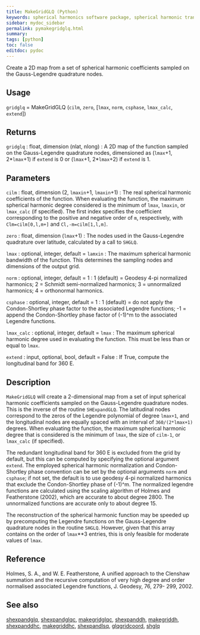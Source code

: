```yaml
---
title: MakeGridGLQ (Python)
keywords: spherical harmonics software package, spherical harmonic transform, legendre functions, multitaper spectral analysis, fortran, Python, gravity, magnetic field
sidebar: mydoc_sidebar
permalink: pymakegridglq.html
summary:
tags: [python]
toc: false
editdoc: pydoc
---
```


Create a 2D map from a set of spherical harmonic coefficients sampled on the Gauss-Legendre quadrature nodes.

## Usage

`gridglq` = MakeGridGLQ (`cilm`, `zero`, [`lmax`,  `norm`, `csphase`, `lmax_calc`, `extend`])

## Returns

`gridglq` : float, dimension (nlat, nlong)
:   A 2D map of the function sampled on the Gauss-Legendre quadrature nodes, dimensioned as (`lmax`+1, 2\*`lmax`+1) if `extend` is 0 or (`lmax`+1, 2\*`lmax`+2) if `extend` is 1.

## Parameters

`cilm` : float, dimension (2, `lmaxin`+1, `lmaxin`+1)
:   The real spherical harmonic coefficients of the function. When evaluating the function, the maximum spherical harmonic degree considered is the minimum of `lmax`, `lmaxin`, or `lmax_calc` (if specified). The first index specifies the coefficient corresponding to the positive and negative order of `m`, respectively, with `Clm=cilm[0,l,m+]` and `Cl,-m=cilm[1,l,m]`.

`zero` : float, dimension (`lmax`+1)
:   The nodes used in the Gauss-Legendre quadrature over latitude, calculated by a call to `SHGLQ`.

`lmax` : optional, integer, default = `lamxin`
:   The maximum spherical harmonic bandwidth of the function. This determines the sampling nodes and dimensions of the output grid.

`norm` : optional, integer, default = 1
:   1 (default) = Geodesy 4-pi normalized harmonics; 2 = Schmidt semi-normalized harmonics; 3 = unnormalized harmonics; 4 = orthonormal harmonics.

`csphase` : optional, integer, default = 1
:   1 (default) = do not apply the Condon-Shortley phase factor to the associated Legendre functions; -1 = append the Condon-Shortley phase factor of (-1)^m to the associated Legendre functions.

`lmax_calc` : optional, integer, default = `lmax`
:   The maximum spherical harmonic degree used in evaluating the function. This must be less than or equal to `lmax`.

`extend` : input, optional, bool, default = False
:   If True, compute the longitudinal band for 360 E.

## Description

`MakeGridGLQ` will create a 2-dimensional map from a set of input spherical harmonic coefficients sampled on the Gauss-Legendre quadrature nodes. This is the inverse of the routine `SHExpandGLQ`. The latitudinal nodes correspond to the zeros of the Legendre polynomial of degree `lmax+1`, and the longitudinal nodes are equally spaced with an interval of `360/(2*lmax+1)` degrees. When evaluating the function, the maximum spherical harmonic degree that is considered is the minimum of `lmax`, the size of `cilm-1`, or `lmax_calc` (if specified).

The redundant longitudinal band for 360 E is excluded from the grid by default, but this can be computed by specifying the optional argument `extend`. The employed spherical harmonic normalization and Condon-Shortley phase convention can be set by the optional arguments `norm` and `csphase`; if not set, the default is to use geodesy 4-pi normalized harmonics that exclude the Condon-Shortley phase of (-1)^m. The normalized legendre functions are calculated using the scaling algorithm of Holmes and Featherstone (2002), which are accurate to about degree 2800. The unnormalized functions are accurate only to about degree 15.

The reconstruction of the spherical harmonic function may be speeded up by precomputing the Legendre functions on the Gauss-Legendre quadrature nodes in the routine `SHGLQ`. However, given that this array contains on the order of `lmax`**3 entries, this is only feasible for moderate values of `lmax`.

## Reference

Holmes, S. A., and W. E. Featherstone, A unified approach to the Clenshaw
summation and the recursive computation of very high degree and
order normalised associated Legendre functions, J. Geodesy, 76, 279-
299, 2002.

## See also

[shexpandglq](pyshexpandglq.html), [shexpandglqc](pyshexpandglqc.html), [makegridglqc](pymakegridglqc.html), [shexpanddh](pyshexpanddh.html), [makegriddh](pymakegriddh.html), [shexpanddhc](pyshexpanddhc.html), [makegriddhc](pymakegriddhc.html), [shexpandlsq](pyshexpandlsq.html), [glqgridcoord](pyglqgridcoord.html), [shglq](pyshglq.html)
